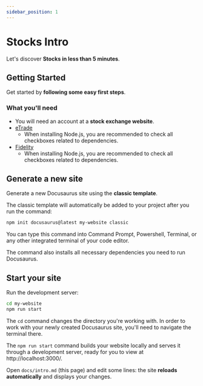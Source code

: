 ```yaml
---
sidebar_position: 1
---
```


# Stocks Intro

Let's discover **Stocks in less than 5 minutes**.

## Getting Started

Get started by **following some easy first steps**.

### What you'll need

- You will need an account at a **stock exchange website**.
- [eTrade](https://us.etrade.com/)
  - When installing Node.js, you are recommended to check all checkboxes related to dependencies.
- [Fidelity](https://www.fidelity.com/)
  - When installing Node.js, you are recommended to check all checkboxes related to dependencies.

## Generate a new site

Generate a new Docusaurus site using the **classic template**.

The classic template will automatically be added to your project after you run the command:

```bash
npm init docusaurus@latest my-website classic
```

You can type this command into Command Prompt, Powershell, Terminal, or any other integrated terminal of your code editor.

The command also installs all necessary dependencies you need to run Docusaurus.

## Start your site

Run the development server:

```bash
cd my-website
npm run start
```

The `cd` command changes the directory you're working with. In order to work with your newly created Docusaurus site, you'll need to navigate the terminal there.

The `npm run start` command builds your website locally and serves it through a development server, ready for you to view at http://localhost:3000/.

Open `docs/intro.md` (this page) and edit some lines: the site **reloads automatically** and displays your changes.
